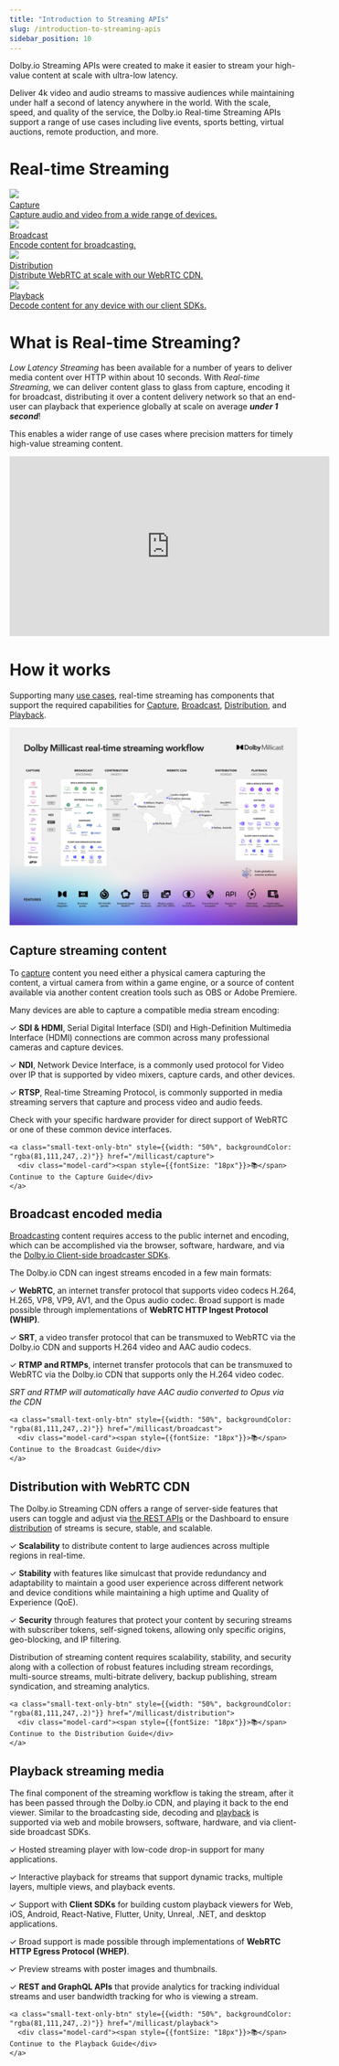 ```yaml
---
title: "Introduction to Streaming APIs"
slug: /introduction-to-streaming-apis
sidebar_position: 10
---
```

Dolby.io Streaming APIs were created to make it easier to stream your high-value content at scale with ultra-low latency.

Deliver 4k video and audio streams to massive audiences while maintaining under half a second of latency anywhere in the world. With the scale, speed, and quality of the service, the Dolby.io Real-time Streaming APIs support a range of use cases including live events, sports betting, virtual auctions, remote production, and more.

# Real-time Streaming

<div class="dolbyio-cards-container-4">
    
  <a class="dolbyio-card" href="/streaming-apis/docs/capture">
    <div class="dolbyio-card-image">
      <img width="40px" class="dolbyio-card-svg-icon" src="https://dolby.io/wp-content/uploads/2021/08/dolbyio-icon-hd-video-dark-bg.svg"/>
    </div>
    <div class="dolbyio-card-header">Capture</div>
    <div class="dolbyio-card-description">
      Capture audio and video from a wide range of devices.
    </div>
  </a>
  
  <a class="dolbyio-card" href="/streaming-apis/docs/broadcast">
    <div class="dolbyio-card-image">
      <img width="40px" class="dolbyio-card-svg-icon" src="https://dolby.io/wp-content/uploads/2021/08/dolbyio-icon-live-streaming-dark-bg.svg"/>
    </div>
    <div class="dolbyio-card-header">Broadcast</div>
    <div class="dolbyio-card-description">
    	Encode content for broadcasting.
    </div>
  </a>

  
   <a class="dolbyio-card" href="/streaming-apis/docs/distribution">
    <div class="dolbyio-card-image">
      <img width="40px" class="dolbyio-card-svg-icon" src="https://dolby.io/wp-content/uploads/2021/08/dolbyio-icon-spatial-dark-bg.svg"/>
    </div>
    <div class="dolbyio-card-header">Distribution</div>
    <div class="dolbyio-card-description">
      Distribute WebRTC at scale with our WebRTC CDN.
    </div>
  </a>
  
  <a class="dolbyio-card" href="/streaming-apis/docs/playback">
    <div class="dolbyio-card-image">
      <img width="40px" class="dolbyio-card-svg-icon" src="https://dolby.io/wp-content/uploads/2022/09/DLB_IO_Icon_FeatBen_Simulcast_rgb_DRK.svg"/>
    </div>
    <div class="dolbyio-card-header">Playback</div>
    <div class="dolbyio-card-description">
      Decode content for any device with our client SDKs.
    </div>
  </a>
  
  
  
</div>

# What is Real-time Streaming?

_Low Latency Streaming_ has been available for a number of years to deliver media content over HTTP within about 10 seconds. With _Real-time Streaming_, we can deliver content glass to glass from capture, encoding it for broadcast, distributing it over a content delivery network so that an end-user can playback that experience globally at scale on average _**under 1 second**_!

This enables a wider range of use cases where precision matters for timely high-value streaming content.

<iframe width="560" height="315" src="https://www.youtube.com/embed/rxjlxHNMmdg" title="YouTube video player" frameborder="0" allow="accelerometer; autoplay; clipboard-write; encrypted-media; gyroscope; picture-in-picture; web-share" allowfullscreen></iframe>


# How it works

Supporting many <a href="https://dolby.io/solutions/" target="_blank">use cases</a>, real-time streaming has components that support the required capabilities for [Capture](/millicast/capture/index.md), [Broadcast](/millicast/broadcast/index.mdx), [Distribution](/millicast/distribution/index.md), and [Playback](/millicast/playback/index.md).


![](../assets/img/cf4a8a2a1d8d4b126bd99fd41dd5708b3feefc91c3a0dd364775d9af-dolby-millicast-real-time-streaming-workflow.png)



## Capture streaming content

To [capture](/millicast/broadcast/index.mdx) content you need either a physical camera capturing the content, a virtual camera from within a game engine, or a source of content available via another content creation tools such as OBS or Adobe Premiere. 

Many devices are able to capture a compatible media stream encoding:

<div style={{marginLeft: "20px"}}>

✓ **SDI & HDMI**, Serial Digital Interface (SDI) and High-Definition Multimedia Interface (HDMI) connections are common across many professional cameras and capture devices.

✓ **NDI**, Network Device Interface, is a commonly used protocol for Video over IP that is supported by video mixers, capture cards, and other devices.

✓ **RTSP**, Real-time Streaming Protocol, is commonly supported in media streaming servers that capture and process video and audio feeds.

</div>

Check with your specific hardware provider for direct support of WebRTC or one of these common device interfaces.

<div>
  <div class="small-text-only-btn-container">
      
    <a class="small-text-only-btn" style={{width: "50%", backgroundColor: "rgba(81,111,247,.2)"}} href="/millicast/capture">
      <div class="model-card"><span style={{fontSize: "18px"}}>📚</span> Continue to the Capture Guide</div>
    </a>
      
  </div>
</div>


## Broadcast encoded media

[Broadcasting](/millicast/broadcast/index.mdx) content requires access to the public internet and encoding, which can be accomplished via the browser, software, hardware, and via the [Dolby.io Client-side broadcaster SDKs](/millicast/client-sdks). 

The Dolby.io CDN can ingest streams encoded in a few main formats: 

<div style={{marginLeft: "20px"}}>

✓ **WebRTC**, an internet transfer protocol that supports video codecs H.264, H.265, VP8, VP9, AV1, and the Opus audio codec. Broad support is made possible through implementations of **WebRTC HTTP Ingest Protocol (WHIP)**.

✓ **SRT**, a video transfer protocol that can be transmuxed to WebRTC via the Dolby.io CDN and supports H.264 video and AAC audio codecs.

✓ **RTMP and RTMPs**, internet transfer protocols that can be transmuxed to WebRTC via the Dolby.io CDN that supports only the H.264 video codec. 

</div>

_SRT and RTMP will automatically have AAC audio converted to Opus via the CDN_

<div>
  <div class="small-text-only-btn-container">
      
    <a class="small-text-only-btn" style={{width: "50%", backgroundColor: "rgba(81,111,247,.2)"}} href="/millicast/broadcast">
      <div class="model-card"><span style={{fontSize: "18px"}}>📚</span> Continue to the Broadcast Guide</div>
    </a>
      
  </div>
</div>



## Distribution with WebRTC CDN

The Dolby.io Streaming CDN offers a range of server-side features that users can toggle and adjust via [the REST APIs](/millicast/getting-started/basic-api-tutorial.md) or the Dashboard to ensure [distribution](/millicast/distribution/index.md) of streams is secure, stable, and scalable. 

<div style={{marginLeft: "20px"}}>

✓ **Scalability** to distribute content to large audiences across multiple regions in real-time.

✓ **Stability** with features like simulcast that provide redundancy and adaptability to maintain a good user experience across different network and device conditions while maintaining a high uptime and Quality of Experience (QoE).

✓ **Security** through features that protect your content by securing streams with subscriber tokens, self-signed tokens, allowing only specific origins, geo-blocking, and IP filtering.

</div>

Distribution of streaming content requires scalability, stability, and security along with a collection of robust features including stream recordings, multi-source streams, multi-bitrate delivery, backup publishing, stream syndication, and streaming analytics.

<div>
  <div class="small-text-only-btn-container">
      
    <a class="small-text-only-btn" style={{width: "50%", backgroundColor: "rgba(81,111,247,.2)"}} href="/millicast/distribution">
      <div class="model-card"><span style={{fontSize: "18px"}}>📚</span> Continue to the Distribution Guide</div>
    </a>
      
  </div>
</div>

## Playback streaming media

The final component of the streaming workflow is taking the stream, after it has been passed through the Dolby.io CDN, and playing it back to the end viewer. Similar to the broadcasting side, decoding and [playback](/millicast/playback/index.md) is supported via web and mobile browsers, software, hardware, and via client-side broadcast SDKs.

<div style={{marginLeft: "20px"}}>

✓ Hosted streaming player with low-code drop-in support for many applications.

✓ Interactive playback for streams that support dynamic tracks, multiple layers, multiple views, and playback events.

✓ Support with **Client SDKs** for building custom playback viewers for Web, iOS, Android, React-Native, Flutter, Unity, Unreal, .NET, and desktop applications.

✓ Broad support is made possible through implementations of **WebRTC HTTP Egress Protocol (WHEP)**.

✓ Preview streams with poster images and thumbnails.

✓ **REST and GraphQL APIs** that provide analytics for tracking individual streams and user bandwidth tracking for who is viewing a stream.

</div>

<div>
  <div class="small-text-only-btn-container">
      
    <a class="small-text-only-btn" style={{width: "50%", backgroundColor: "rgba(81,111,247,.2)"}} href="/millicast/playback">
      <div class="model-card"><span style={{fontSize: "18px"}}>📚</span> Continue to the Playback Guide</div>
    </a>
      
  </div>
</div>

